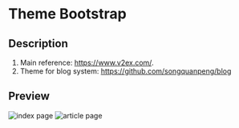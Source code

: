 # Theme Bootstrap
## Description
1. Main reference: https://www.v2ex.com/.
2. Theme for blog system:  https://github.com/songquanpeng/blog

## Preview
![index page](https://user-images.githubusercontent.com/39998050/92388122-5178cf80-f149-11ea-9eb1-3e50eb5bcefb.png)
![article page](https://user-images.githubusercontent.com/39998050/92388146-635a7280-f149-11ea-9ccb-db1355af992f.png)